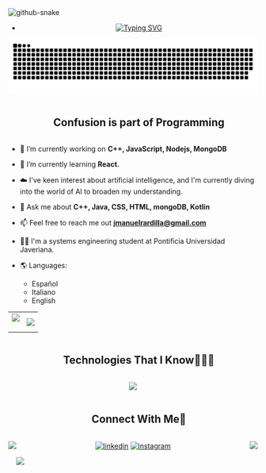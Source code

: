 
<!--horizontal divider(gradiant)-->
<img alt="github-snake" src="github-snake.svg" />

<!--h1 without bottom border-->

<div id="user-content-toc">
  <ul align="center">
    <li>

[![Typing SVG](https://readme-typing-svg.herokuapp.com?lines=Nice+to+meet+you%2C+I'm+Jose+%3A%29+%F0%9F%8C%B9&font=JetBrains%20Mono&color=F5F5F5&center=true&size=20&speed=70&pause=3000)](https://git.io/typing-svg)

  
  </ul>
</div>





<!--- snake -->
<div align="center">
   <img src="https://github.com/1999AZZAR/1999AZZAR/blob/readme/resources/img/grid-snake.svg" alt="snake">
  
</div>


<!--h2 without bottom border-->
<div id="user-content-toc">
  <ul align="center">
    <summary><h2 style="display: inline-block">Confusion is part of Programming</h2></summary>
  </ul>
</div>


<!--Intro start-->
- 🔭 I’m currently working on **C++, JavaScript, Nodejs, MongoDB**

- 🌱 I’m currently learning **React.**

- ☁️ I've keen interest about artificial intelligence, and I'm currently diving into the world of AI to broaden my understanding.

- 💬 Ask me about **C++, Java, CSS, HTML, mongoDB, Kotlin**

- 📫 Feel free to reach me out **jmanuelrardilla@gmail.com**

- 👨‍💻 I'm a systems engineering student at Pontificia Universidad Javeriana.

- 🌎 Languages:
  - Español
  - Italiano
  - English

<!--Intro end-->



<!--- stats & Trophy (start) -->
<p align="center">
  <!--- stats (start) -->
<table align="center">
<tr border="none">
<td width="50%" align="center">
  
  <img  align="center"  src="https://github-readme-stats.vercel.app/api?username=Kose117&theme=dark&hide_border=false" />
  <br></br>
  <!--
  <img  title="🔥 Get streak stats for your profile at git.io/streak-stats" alt="Mark streak" src="https://github-readme-streak-stats.herokuapp.com/?user=JoseMDeveloper&theme=dark&hide_border=false" /> -->
</td>

<td width="50%" align="center">

  <img  align="center"  src="https://github-readme-stats.vercel.app/api/top-langs/?username=Kose117&theme=dark&hide_border=false&langs_count=6"/>
  
  </td>
</tr>
</table>
<!--- stats (end) -->

<!--- trophy (start) -->
<!--
<div align=center>
  <a href="https://github.com/ryo-ma/github-profile-trophy" title="Go to Source">
      <img align="center" width=84% src="https://github-profile-trophy.vercel.app/?username=JoseMDeveloper&theme=radical&row=1&column=7&margin-h=15&margin-w=5&no-bg=true" alt="TROPHY" />
    </a>
</div>-->
<!--- trophy (start) -->


</p>        
<!--- stats (end) -->


<!--h1 without bottom border-->
<div id="user-content-toc">
  <ul align="center">
    <summary><h2 style="display: inline-block">Technologies That I Know👨🏻‍💻</h2></summary>
  </ul>
</div>
<!--tech stack icons-->
<p align="center">
  <a href="https://skillicons.dev">
    <img src="https://skillicons.dev/icons?i=git,bootstrap,c,cpp,css,discord,figma,r,firebase,github,html,matlab,java,js,mongodb,mysql,nextjs,nodejs,postman,py,react,ts,vscode&perline=14" />
  </a>
</p>


<!-- Connect with me -->
<!--h2 without bottom border-->
<div id="user-content-toc">
  <ul align="center">
    <summary><h2 style="display: inline-block">Connect With Me🤝</h2></summary>
  </ul>
</div>

<!--icons and links-->
<p align="center">
<img align="left" height="150" src="https://i.imgur.com/8HsUjZa.gif"  />
<a href="https://www.linkedin.com/in/josé-rodriguez-a92339168" target="blank"><img align="center" src="https://user-images.githubusercontent.com/88904952/234979284-68c11d7f-1acc-4f0c-ac78-044e1037d7b0.png" alt="linkedin" height="50" width="50" /></a>
<a href="https://www.instagram.com/jose_m425/" target="blank"><img align="center" src="https://user-images.githubusercontent.com/88904952/234981169-2dd1e58f-4b7e-468c-8213-034ba62156c3.png" alt="instagram" height="50" width="50" /></a>
<img align="right" height="150" src="https://i.imgur.com/8HsUjZa.gif"  />
</p>

<!--horizontal divider(gradiant)-->
<img src="https://user-images.githubusercontent.com/73097560/115834477-dbab4500-a447-11eb-908a-139a6edaec5c.gif">




